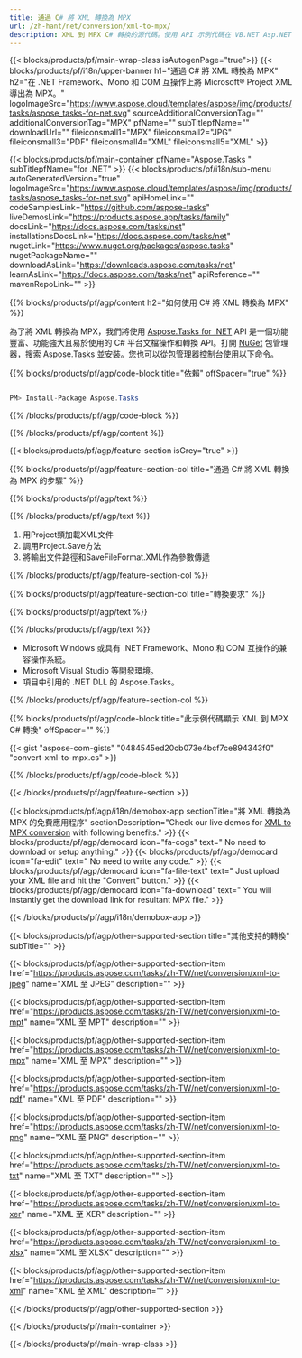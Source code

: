 ```yaml
---
title: 通過 C# 將 XML 轉換為 MPX 
url: /zh-hant/net/conversion/xml-to-mpx/ 
description: XML 到 MPX C# 轉換的源代碼。使用 API 示例代碼在 VB.NET Asp.NET 或任何基於 .NET 的應用程序中將 XML 文件批量轉換為 MPX。
---
```


{{< blocks/products/pf/main-wrap-class isAutogenPage="true">}}
{{< blocks/products/pf/i18n/upper-banner h1="通過 C# 將 XML 轉換為 MPX" h2="在 .NET Framework、Mono 和 COM 互操作上將 Microsoft® Project XML 導出為 MPX。" logoImageSrc="https://www.aspose.cloud/templates/aspose/img/products/tasks/aspose_tasks-for-net.svg" sourceAdditionalConversionTag="" additionalConversionTag="MPX" pfName="" subTitlepfName="" downloadUrl="" fileiconsmall1="MPX" fileiconsmall2="JPG" fileiconsmall3="PDF" fileiconsmall4="XML" fileiconsmall5="XML" >}}

{{< blocks/products/pf/main-container pfName="Aspose.Tasks " subTitlepfName="for .NET" >}}
{{< blocks/products/pf/i18n/sub-menu autoGeneratedVersion="true" logoImageSrc="https://www.aspose.cloud/templates/aspose/img/products/tasks/aspose_tasks-for-net.svg" apiHomeLink="" codeSamplesLink="https://github.com/aspose-tasks" liveDemosLink="https://products.aspose.app/tasks/family" docsLink="https://docs.aspose.com/tasks/net" installationsDocsLink="https://docs.aspose.com/tasks/net" nugetLink="https://www.nuget.org/packages/aspose.tasks" nugetPackageName="" downloadAsLink="https://downloads.aspose.com/tasks/net" learnAsLink="https://docs.aspose.com/tasks/net" apiReference="" mavenRepoLink="" >}}

{{% blocks/products/pf/agp/content h2="如何使用 C# 將 XML 轉換為 MPX" %}}

為了將 XML 轉換為 MPX，我們將使用
 [Aspose.Tasks for .NET](https://products.aspose.com/tasks/net)
 API 是一個功能豐富、功能強大且易於使用的 C# 平台文檔操作和轉換 API。打開
 [NuGet](https://www.nuget.org/packages/aspose.tasks)
 包管理器，搜索
 Aspose.Tasks
 並安裝。您也可以從包管理器控制台使用以下命令。

{{% blocks/products/pf/agp/code-block title="依賴" offSpacer="true" %}}

```cs

PM> Install-Package Aspose.Tasks

```

{{% /blocks/products/pf/agp/code-block %}}

{{% /blocks/products/pf/agp/content %}}

{{< blocks/products/pf/agp/feature-section isGrey="true" >}}

{{% blocks/products/pf/agp/feature-section-col title="通過 C# 將 XML 轉換為 MPX 的步驟" %}}

{{% blocks/products/pf/agp/text %}}

{{% /blocks/products/pf/agp/text %}}

1. 用Project類加載XML文件
1. 調用Project.Save方法
1. 將輸出文件路徑和SaveFileFormat.XML作為參數傳遞

{{% /blocks/products/pf/agp/feature-section-col %}}

{{% blocks/products/pf/agp/feature-section-col title="轉換要求" %}}

{{% blocks/products/pf/agp/text %}}

{{% /blocks/products/pf/agp/text %}}

- Microsoft Windows 或具有 .NET Framework、Mono 和 COM 互操作的兼容操作系統。
- Microsoft Visual Studio 等開發環境。
- 項目中引用的 .NET DLL 的 Aspose.Tasks。

{{% /blocks/products/pf/agp/feature-section-col %}}

{{% blocks/products/pf/agp/code-block title="此示例代碼顯示 XML 到 MPX C# 轉換" offSpacer="" %}}

{{< gist "aspose-com-gists" "0484545ed20cb073e4bcf7ce894343f0" "convert-xml-to-mpx.cs" >}}

{{% /blocks/products/pf/agp/code-block %}}

{{< /blocks/products/pf/agp/feature-section >}}

<!-- aboutfile Starts -->

{{< blocks/products/pf/agp/i18n/demobox-app sectionTitle="將 XML 轉換為 MPX 的免費應用程序" sectionDescription="Check our live demos for [XML to MPX conversion](https://products.aspose.app/tasks/conversion/xml-to-mpx) with following benefits." >}}
        {{< blocks/products/pf/agp/democard icon="fa-cogs" text=" No need to download or setup anything." >}}
        {{< blocks/products/pf/agp/democard icon="fa-edit" text=" No need to write any code." >}}
        {{< blocks/products/pf/agp/democard icon="fa-file-text" text=" Just upload your XML file and hit the \"Convert\" button." >}}
        {{< blocks/products/pf/agp/democard icon="fa-download" text=" You will instantly get the download link for resultant MPX file." >}}

{{< /blocks/products/pf/agp/i18n/demobox-app >}}

<!-- aboutfile Ends -->

{{< blocks/products/pf/agp/other-supported-section title="其他支持的轉換" subTitle="" >}}

{{< blocks/products/pf/agp/other-supported-section-item href="https://products.aspose.com/tasks/zh-TW/net/conversion/xml-to-jpeg" name="XML 至 JPEG" description="" >}}

{{< blocks/products/pf/agp/other-supported-section-item href="https://products.aspose.com/tasks/zh-TW/net/conversion/xml-to-mpt" name="XML 至 MPT" description="" >}}

{{< blocks/products/pf/agp/other-supported-section-item href="https://products.aspose.com/tasks/zh-TW/net/conversion/xml-to-mpx" name="XML 至 MPX" description="" >}}

{{< blocks/products/pf/agp/other-supported-section-item href="https://products.aspose.com/tasks/zh-TW/net/conversion/xml-to-pdf" name="XML 至 PDF" description="" >}}

{{< blocks/products/pf/agp/other-supported-section-item href="https://products.aspose.com/tasks/zh-TW/net/conversion/xml-to-png" name="XML 至 PNG" description="" >}}

{{< blocks/products/pf/agp/other-supported-section-item href="https://products.aspose.com/tasks/zh-TW/net/conversion/xml-to-txt" name="XML 至 TXT" description="" >}}

{{< blocks/products/pf/agp/other-supported-section-item href="https://products.aspose.com/tasks/zh-TW/net/conversion/xml-to-xer" name="XML 至 XER" description="" >}}

{{< blocks/products/pf/agp/other-supported-section-item href="https://products.aspose.com/tasks/zh-TW/net/conversion/xml-to-xlsx" name="XML 至 XLSX" description="" >}}

{{< blocks/products/pf/agp/other-supported-section-item href="https://products.aspose.com/tasks/zh-TW/net/conversion/xml-to-xml" name="XML 至 XML" description="" >}}



{{< /blocks/products/pf/agp/other-supported-section >}}

{{< /blocks/products/pf/main-container >}}
    
{{< /blocks/products/pf/main-wrap-class >}}